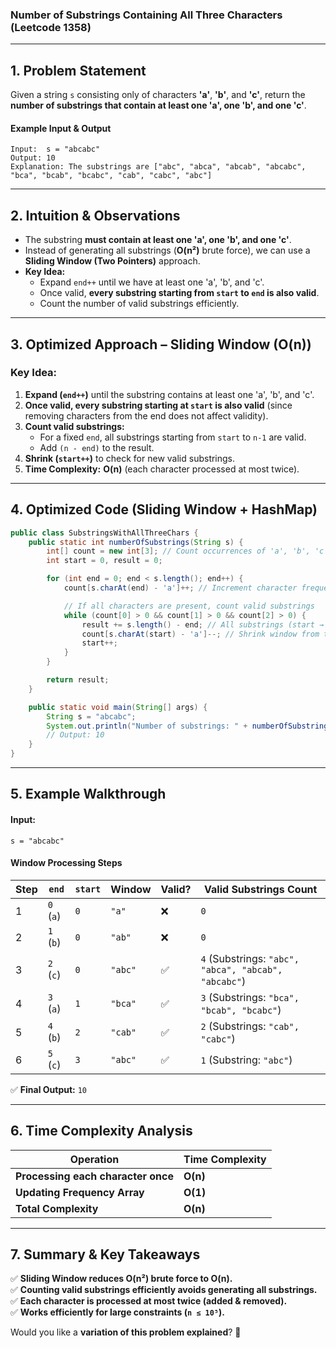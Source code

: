 ### **Number of Substrings Containing All Three Characters (Leetcode 1358)**

---

## **1. Problem Statement**

Given a string `s` consisting only of characters **'a'**, **'b'**, and **'c'**, return the **number of substrings that contain at least one 'a', one 'b', and one 'c'**.

#### **Example Input & Output**

```plaintext
Input:  s = "abcabc"
Output: 10
Explanation: The substrings are ["abc", "abca", "abcab", "abcabc", "bca", "bcab", "bcabc", "cab", "cabc", "abc"]
```

---

## **2. Intuition & Observations**

- The substring **must contain at least one 'a', one 'b', and one 'c'**.
- Instead of generating all substrings (**O(n²)** brute force), we can use a **Sliding Window (Two Pointers)** approach.
- **Key Idea:**
    - Expand `end++` until we have at least one 'a', 'b', and 'c'.
    - Once valid, **every substring starting from `start` to `end` is also valid**.
    - Count the number of valid substrings efficiently.

---

## **3. Optimized Approach – Sliding Window (O(n))**

### **Key Idea:**

1. **Expand (`end++`)** until the substring contains at least one 'a', 'b', and 'c'.
2. **Once valid, every substring starting at `start` is also valid** (since removing characters from the end does not affect validity).
3. **Count valid substrings:**
    - For a fixed `end`, all substrings starting from `start` to `n-1` are valid.
    - Add `(n - end)` to the result.
4. **Shrink (`start++`)** to check for new valid substrings.
5. **Time Complexity:** **O(n)** (each character processed at most twice).

---

## **4. Optimized Code (Sliding Window + HashMap)**

```java
public class SubstringsWithAllThreeChars {
    public static int numberOfSubstrings(String s) {
        int[] count = new int[3]; // Count occurrences of 'a', 'b', 'c'
        int start = 0, result = 0;

        for (int end = 0; end < s.length(); end++) {
            count[s.charAt(end) - 'a']++; // Increment character frequency

            // If all characters are present, count valid substrings
            while (count[0] > 0 && count[1] > 0 && count[2] > 0) {
                result += s.length() - end; // All substrings (start → end, ..., start → n-1) are valid
                count[s.charAt(start) - 'a']--; // Shrink window from the left
                start++;
            }
        }

        return result;
    }

    public static void main(String[] args) {
        String s = "abcabc";
        System.out.println("Number of substrings: " + numberOfSubstrings(s));
        // Output: 10
    }
}
```

---

## **5. Example Walkthrough**

#### **Input:**

```plaintext
s = "abcabc"
```

#### **Window Processing Steps**

|Step|`end`|`start`|Window|Valid?|Valid Substrings Count|
|---|---|---|---|---|---|
|1|`0` (`a`)|`0`|`"a"`|❌|`0`|
|2|`1` (`b`)|`0`|`"ab"`|❌|`0`|
|3|`2` (`c`)|`0`|`"abc"`|✅|`4` (Substrings: `"abc", "abca", "abcab", "abcabc"`)|
|4|`3` (`a`)|`1`|`"bca"`|✅|`3` (Substrings: `"bca", "bcab", "bcabc"`)|
|5|`4` (`b`)|`2`|`"cab"`|✅|`2` (Substrings: `"cab", "cabc"`)|
|6|`5` (`c`)|`3`|`"abc"`|✅|`1` (Substring: `"abc"`)|

✅ **Final Output:** `10`

---

## **6. Time Complexity Analysis**

|**Operation**|**Time Complexity**|
|---|---|
|**Processing each character once**|**O(n)**|
|**Updating Frequency Array**|**O(1)**|
|**Total Complexity**|**O(n)**|

---

## **7. Summary & Key Takeaways**

✅ **Sliding Window reduces O(n²) brute force to O(n).**  
✅ **Counting valid substrings efficiently avoids generating all substrings.**  
✅ **Each character is processed at most twice (added & removed).**  
✅ **Works efficiently for large constraints (`n ≤ 10⁵`).**

Would you like a **variation of this problem explained**? 🚀